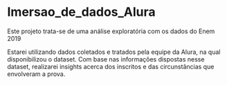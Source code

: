 # Imersao_de_dados_Alura
Este projeto trata-se de uma análise exploratória com os dados do Enem 2019

Estarei utilizando dados coletados e tratados pela equipe da Alura, na qual disponibilizou o dataset. Com base nas informações dispostas nesse dataset, realizarei insights acerca dos inscritos e das circunstâncias que envolveram a prova.
